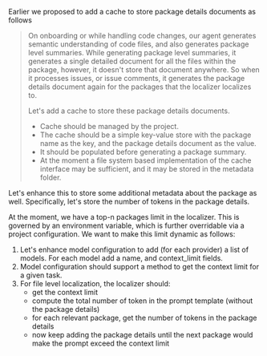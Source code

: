 Earlier we proposed to add a cache to store package details documents as follows

> On onboarding or while handling code changes, our agent generates semantic understanding of code files, and also generates package level summaries. While generating package level summaries, it generates a single detailed document for all the files within the package, however, it doesn't store that document anywhere. So when it processes issues, or issue comments, it generates the package details document again for the packages that the localizer localizes to.
>
> Let's add a cache to store these package details documents.
>
> - Cache should be managed by the project.
> - The cache should be a simple key-value store with the package name as the key, and the package details document as the value.
> - It should be populated before generating a package summary.
> - At the moment a file system based implementation of the cache interface may be sufficient, and it may be stored in the metadata folder.

Let's enhance this to store some additional metadata about the package as well. Specifically, let's store the number of tokens in the package details.

At the moment, we have a top-n packages limit in the localizer. This is governed by an environment variable, which is further overridable via a project configuration. We want to make this limit dynamic as follows:

1. Let's enhance model configuration to add (for each provider) a list of models. For each model add a name, and context_limit fields.
2. Model configuration should support a method to get the context limit for a given task.
3. For file level localization, the localizer should:
   - get the context limit
   - compute the total number of token in the prompt template (without the package details)
   - for each relevant package, get the number of tokens in the package details
   - now keep adding the package details until the next package would make the prompt exceed the context limit

